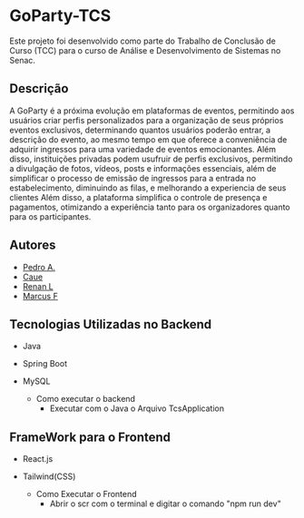 # GoParty-TCS

Este projeto foi desenvolvido como parte do Trabalho de Conclusão de Curso (TCC) para o curso de Análise e Desenvolvimento de Sistemas no Senac. 

## Descrição

A GoParty é a próxima evolução em plataformas de eventos, permitindo aos usuários criar perfis personalizados para a organização de seus próprios eventos exclusivos, determinando quantos usuários poderão entrar, a descrição do evento, ao mesmo tempo em que oferece a conveniência de adquirir ingressos para uma variedade de eventos emocionantes. Além disso, instituições privadas podem usufruir de perfis exclusivos, permitindo a divulgação de fotos, vídeos, posts e informações essenciais, além de simplificar o processo de emissão de ingressos para a entrada no estabelecimento, diminuindo as filas, e melhorando a experiencia de seus clientes Além disso, a plataforma simplifica o controle de presença e pagamentos, otimizando a experiência tanto para os organizadores quanto para os participantes. 

## Autores
- [Pedro A.](pedrogrando6@Gmail.com)
- [Caue ](mailto:email3@example.com)
- [Renan L ](mailto:email3@example.com)
- [Marcus F ](mailto:email3@example.com)

## Tecnologias Utilizadas no Backend 
- Java
- Spring Boot
- MySQL

  - Como executar o backend
     - Executar com o Java o Arquivo TcsApplication


## FrameWork para o Frontend
- React.js
- Tailwind(CSS)

   - Como Executar o Frontend
      - Abrir o scr com o terminal e digitar o comando "npm run dev"
